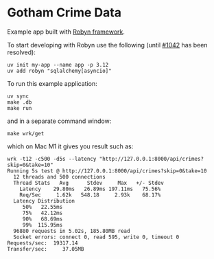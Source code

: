 Gotham Crime Data
=================

Example app built with [Robyn framework](https://robyn.tech).

To start developing with Robyn use the following (until
[#1042](https://github.com/sparckles/Robyn/issues/1046) has been resolved):

    uv init my-app --name app -p 3.12
    uv add robyn "sqlalchemy[asyncio]"

To run this example application:

    uv sync
    make .db
    make run

and in a separate command window:

    make wrk/get

which on Mac M1 it gives you result such as:

    wrk -t12 -c500 -d5s --latency "http://127.0.0.1:8000/api/crimes?skip=0&take=10"
    Running 5s test @ http://127.0.0.1:8000/api/crimes?skip=0&take=10
      12 threads and 500 connections
      Thread Stats   Avg      Stdev     Max   +/- Stdev
        Latency    29.80ms   26.89ms 197.11ms   75.56%
        Req/Sec     1.62k   548.18     2.93k    68.17%
      Latency Distribution
         50%   22.55ms
         75%   42.12ms
         90%   68.69ms
         99%  115.95ms
      96880 requests in 5.02s, 185.80MB read
      Socket errors: connect 0, read 595, write 0, timeout 0
    Requests/sec:  19317.14
    Transfer/sec:     37.05MB
